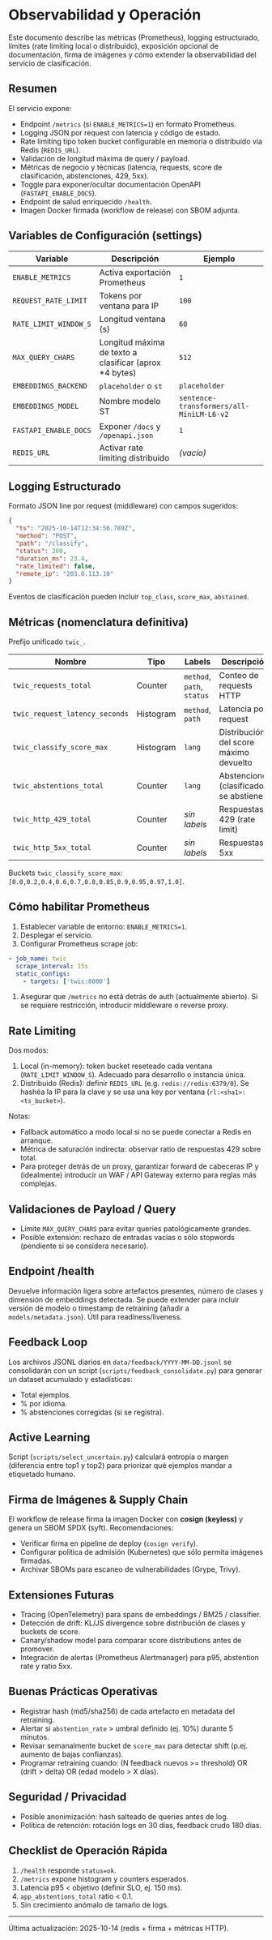 # Observabilidad y Operación

Este documento describe las métricas (Prometheus), logging estructurado, límites (rate limiting local o distribuido), exposición opcional de documentación, firma de imágenes y cómo extender la observabilidad del servicio de clasificación.

## Resumen

El servicio expone:
- Endpoint `/metrics` (si `ENABLE_METRICS=1`) en formato Prometheus.
- Logging JSON por request con latencia y código de estado.
- Rate limiting tipo token bucket configurable en memoria o distribuido vía Redis (`REDIS_URL`).
- Validación de longitud máxima de query / payload.
- Métricas de negocio y técnicas (latencia, requests, score de clasificación, abstenciones, 429, 5xx).
- Toggle para exponer/ocultar documentación OpenAPI (`FASTAPI_ENABLE_DOCS`).
- Endpoint de salud enriquecido `/health`.
- Imagen Docker firmada (workflow de release) con SBOM adjunta.

## Variables de Configuración (settings)

| Variable | Descripción | Ejemplo |
|----------|-------------|---------|
| `ENABLE_METRICS` | Activa exportación Prometheus | `1` |
| `REQUEST_RATE_LIMIT` | Tokens por ventana para IP | `100` |
| `RATE_LIMIT_WINDOW_S` | Longitud ventana (s) | `60` |
| `MAX_QUERY_CHARS` | Longitud máxima de texto a clasificar (aprox *4 bytes) | `512` |
| `EMBEDDINGS_BACKEND` | `placeholder` o `st` | `placeholder` |
| `EMBEDDINGS_MODEL` | Nombre modelo ST | `sentence-transformers/all-MiniLM-L6-v2` |
| `FASTAPI_ENABLE_DOCS` | Exponer `/docs` y `/openapi.json` | `1` |
| `REDIS_URL` | Activar rate limiting distribuido | *(vacío)* |

## Logging Estructurado

Formato JSON line por request (middleware) con campos sugeridos:

```json
{
  "ts": "2025-10-14T12:34:56.789Z",
  "method": "POST",
  "path": "/classify",
  "status": 200,
  "duration_ms": 23.4,
  "rate_limited": false,
  "remote_ip": "203.0.113.10"
}
```
Eventos de clasificación pueden incluir `top_class`, `score_max`, `abstained`.

## Métricas (nomenclatura definitiva)

Prefijo unificado `twic_`.

| Nombre | Tipo | Labels | Descripción |
|--------|------|--------|-------------|
| `twic_requests_total` | Counter | `method`, `path`, `status` | Conteo de requests HTTP |
| `twic_request_latency_seconds` | Histogram | `method`, `path` | Latencia por request |
| `twic_classify_score_max` | Histogram | `lang` | Distribución del score máximo devuelto |
| `twic_abstentions_total` | Counter | `lang` | Abstenciones (clasificador se abstiene) |
| `twic_http_429_total` | Counter | *sin labels* | Respuestas 429 (rate limit) |
| `twic_http_5xx_total` | Counter | *sin labels* | Respuestas 5xx |

Buckets `twic_classify_score_max`: `[0.0,0.2,0.4,0.6,0.7,0.8,0.85,0.9,0.95,0.97,1.0]`.

## Cómo habilitar Prometheus

1. Establecer variable de entorno: `ENABLE_METRICS=1`.
2. Desplegar el servicio.
3. Configurar Prometheus scrape job:

```yaml
- job_name: twic
  scrape_interval: 15s
  static_configs:
    - targets: ['twic:8000']
```

1. Asegurar que `/metrics` no está detrás de auth (actualmente abierto). Si se requiere restricción, introducir middleware o reverse proxy.

## Rate Limiting

Dos modos:

1. Local (in-memory): token bucket reseteado cada ventana (`RATE_LIMIT_WINDOW_S`). Adecuado para desarrollo o instancia única.
2. Distribuido (Redis): definir `REDIS_URL` (e.g. `redis://redis:6379/0`). Se hashéa la IP para la clave y se usa una key por ventana (`rl:<sha1>:<ts_bucket>`).

Notas:
- Fallback automático a modo local si no se puede conectar a Redis en arranque.
- Métrica de saturación indirecta: observar ratio de respuestas 429 sobre total.
- Para proteger detrás de un proxy, garantizar forward de cabeceras IP y (idealmente) introducir un WAF / API Gateway externo para reglas más complejas.

## Validaciones de Payload / Query

- Límite `MAX_QUERY_CHARS` para evitar queries patológicamente grandes.
- Posible extensión: rechazo de entradas vacías o sólo stopwords (pendiente si se considera necesario).

## Endpoint /health

Devuelve información ligera sobre artefactos presentes, número de clases y dimensión de embeddings detectada. Se puede extender para incluir versión de modelo o timestamp de retraining (añadir a `models/metadata.json`). Útil para readiness/liveness.

## Feedback Loop

Los archivos JSONL diarios en `data/feedback/YYYY-MM-DD.jsonl` se consolidarán con un script (`scripts/feedback_consolidate.py`) para generar un dataset acumulado y estadísticas:
- Total ejemplos.
- % por idioma.
- % abstenciones corregidas (si se registra).

## Active Learning

Script (`scripts/select_uncertain.py`) calculará entropía o margen (diferencia entre top1 y top2) para priorizar qué ejemplos mandar a etiquetado humano.

## Firma de Imágenes & Supply Chain

El workflow de release firma la imagen Docker con **cosign (keyless)** y genera un SBOM SPDX (syft). Recomendaciones:
- Verificar firma en pipeline de deploy (`cosign verify`).
- Configurar política de admisión (Kubernetes) que sólo permita imágenes firmadas.
- Archivar SBOMs para escaneo de vulnerabilidades (Grype, Trivy).

## Extensiones Futuras

- Tracing (OpenTelemetry) para spans de embeddings / BM25 / classifier.
- Detección de drift: KL/JS divergence sobre distribución de clases y buckets de score.
- Canary/shadow model para comparar score distributions antes de promover.
- Integración de alertas (Prometheus Alertmanager) para p95, abstention rate y ratio 5xx.

## Buenas Prácticas Operativas

- Registrar hash (md5/sha256) de cada artefacto en metadata del retraining.
- Alertar si `abstention_rate` > umbral definido (ej. 10%) durante 5 minutos.
- Revisar semanalmente bucket de `score_max` para detectar shift (p.ej. aumento de bajas confianzas).
- Programar retraining cuando: (N feedback nuevos >= threshold) OR (drift > delta) OR (edad modelo > X días).

## Seguridad / Privacidad

- Posible anonimización: hash salteado de queries antes de log.
- Política de retención: rotación logs en 30 días, feedback crudo 180 días.

## Checklist de Operación Rápida

1. `/health` responde `status=ok`.
2. `/metrics` expone histogram y counters esperados.
3. Latencia p95 < objetivo (definir SLO, ej. 150 ms).
4. `app_abstentions_total` ratio < 0.1.
5. Sin crecimiento anómalo de tamaño de logs.

---
Última actualización: 2025-10-14 (redis + firma + métricas HTTP).
